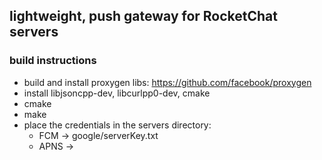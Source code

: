 ## lightweight, push gateway for RocketChat servers

### build instructions

- build and install proxygen libs: https://github.com/facebook/proxygen
- install libjsoncpp-dev, libcurlpp0-dev, cmake
- cmake 
- make
- place the credentials in the servers directory:
    - FCM -> google/serverKey.txt
    - APNS -> 